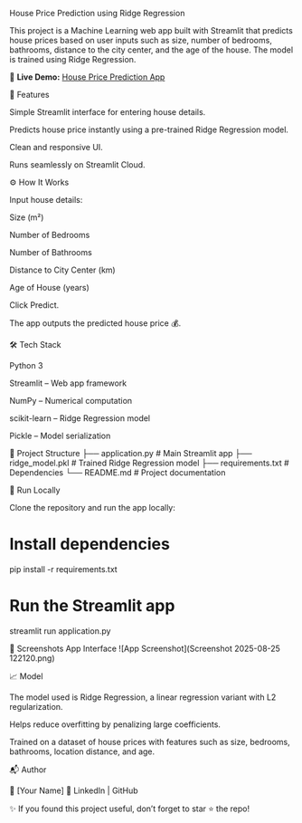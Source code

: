 House Price Prediction using Ridge Regression

This project is a Machine Learning web app built with Streamlit that predicts house prices based on user inputs such as size, number of bedrooms, bathrooms, distance to the city center, and the age of the house. The model is trained using Ridge Regression.

🔗 **Live Demo:** [House Price Prediction App](https://predicting-house-prices-using-ridge-regression-4yklzstyqucgn6g.streamlit.app/)


📌 Features

Simple Streamlit interface for entering house details.

Predicts house price instantly using a pre-trained Ridge Regression model.

Clean and responsive UI.

Runs seamlessly on Streamlit Cloud.

⚙️ How It Works

Input house details:

Size (m²)

Number of Bedrooms

Number of Bathrooms

Distance to City Center (km)

Age of House (years)

Click Predict.

The app outputs the predicted house price 💰.

🛠️ Tech Stack

Python 3

Streamlit – Web app framework

NumPy – Numerical computation

scikit-learn – Ridge Regression model

Pickle – Model serialization

📂 Project Structure
├── application.py        # Main Streamlit app
├── ridge_model.pkl       # Trained Ridge Regression model
├── requirements.txt      # Dependencies
└── README.md             # Project documentation

🚀 Run Locally

Clone the repository and run the app locally:


# Install dependencies
pip install -r requirements.txt

# Run the Streamlit app
streamlit run application.py

📸 Screenshots
App Interface
![App Screenshot](Screenshot 2025-08-25 122120.png)

📈 Model

The model used is Ridge Regression, a linear regression variant with L2 regularization.

Helps reduce overfitting by penalizing large coefficients.

Trained on a dataset of house prices with features such as size, bedrooms, bathrooms, location distance, and age.

📬 Author

👤 [Your Name]
🔗 LinkedIn
 | GitHub

✨ If you found this project useful, don’t forget to star ⭐ the repo!